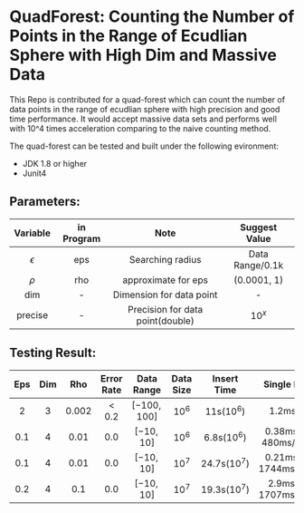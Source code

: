 # QuadForest: Counting the Number of Points in the Range of Ecudlian Sphere with High Dim and Massive Data

This Repo is contributed for a quad-forest which can count the number of data points in the range of ecudlian sphere with high precision and good time performance. It would accept massive data sets and performs well with 10^4 times acceleration comparing to the naive counting method. 

The quad-forest can be tested and built under the following evironment:
* JDK 1.8 or higher
* Junit4

## Parameters:
Variable | in Program | Note | Suggest Value
:-:|:-:|:-:|:-:
$\epsilon$|eps|Searching radius| Data Range/0.1k
$\rho$|rho|approximate for eps| (0.0001, 1)
dim|-|Dimension for data point| -
precise|-|Precision for data point(double)|$10^x$

## Testing Result:
Eps| Dim| Rho|Error Rate|Data Range|Data Size|Insert Time|Single Point Query
:-:|:-:|:-:|:-:|:-:|:-:|:-:|:-:
2|3|0.002|$<0.2$|$[-100, 100]$|$10^6$|11s($10^6$)|1.2ms/Point(QT)
0.1|4|0.01|$0.0%$|$[-10, 10]$|$10^6$|6.8s($10^6$)|0.38ms/Point(QT), 480ms/Point(Naive)
0.1|4|0.01|$0.0%$|$[-10, 10]$|$10^7$|24.7s($10^7$)|0.21ms/Point(QT), 1744ms/Point(Naive)
0.2|4|0.1|$0.0%$|$[-10, 10]$|$10^7$|19.3s($10^7$)|2.9ms/Point(QT), 1707ms/Point(Naive)
